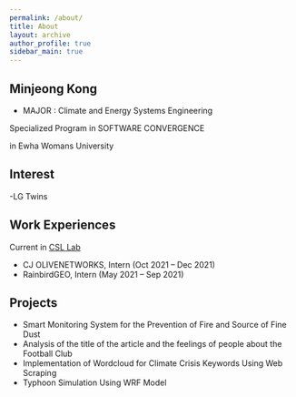 ```yaml
---
permalink: /about/
title: About
layout: archive
author_profile: true
sidebar_main: true
---
```




## Minjeong Kong
- MAJOR : Climate and Energy Systems Engineering

Specialized Program in SOFTWARE CONVERGENCE	

in Ewha Womans University

## Interest
-LG Twins
 
## Work Experiences
Current in [CSL Lab](https://sites.google.com/site/climatesystemlab)
- CJ OLIVENETWORKS, Intern (Oct 2021 – Dec 2021)
- RainbirdGEO, Intern (May 2021 – Sep 2021)

## Projects
- Smart Monitoring System for the Prevention of Fire and Source of Fine Dust
-	Analysis of the title of the article and the feelings of people about the Football Club
-	Implementation of Wordcloud for Climate Crisis Keywords Using Web Scraping
-	Typhoon Simulation Using WRF Model



